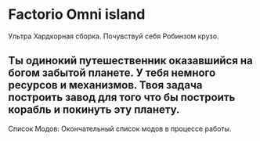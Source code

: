 # Factorio Omni island
Ультра Хардкорная сборка. Почувствуй себя Робинзом крузо.

Ты одинокий путешественник оказавшийся на богом забытой планете. У тебя немного ресурсов и механизмов. Твоя задача построить завод для того что бы построить корабль и покинуть эту планету.
---
Список Модов:
 Окончательный список модов в процессе работы.
